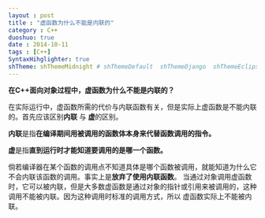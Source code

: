 ```yaml
---
layout : post
title : "虚函数为什么不能是内联的"
category : C++
duoshuo: true
date : 2014-10-11
tags : [C++]
SyntaxHihglighter: true
shTheme: shThemeMidnight # shThemeDefault  shThemeDjango  shThemeEclipse  shThemeEmacs  shThemeFadeToGrey  shThemeMidnight  shThemeRDark
---
```

**在C++面向对象过程中，虚函数为什么不能是内联的？**

<!-- more -->

在实际运行中，虚函数所需的代价与内联函数有关，但是实际上虚函数是不能内联的。首先应该区别**内联** 与 **虚**的区别。

**内联**是指**在编译期间用被调用的函数体本身来代替函数调用的指令。**

**虚**是指**直到运行时才能知道要调用的是哪一个函数。**

倘若编译器在某个函数的调用点不知道具体是哪个函数被调用，就能知道为什么它不会内联该函数的调用。事实上是**放弃了使用内联函数**。
当通过对象调用虚函数时，它可以被内联，但是大多数虚函数是通过对象的指针或引用来被调用的，这种调用不能被内联。因为这种调用时标准的调用方式，所以
虚函数实际上不能被内联。
